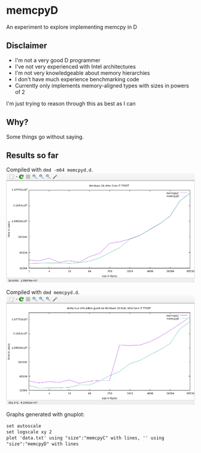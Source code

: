 # memcpyD
An experiment to explore implementing memcpy in D

## Disclaimer
* I'm not a very good D programmer
* I've not very experienced with Intel architectures
* I'm not very knowledgeable about memory hierarchies
* I don't have much experience benchmarking code
* Currently only implements memory-aligned types with sizes in powers of 2

I'm just trying to reason through this as best as I can

## Why?
Some things go without saying.

## Results so far

Compiled with `dmd -m64 memcpyd.d`.
![](https://raw.githubusercontent.com/JinShil/memcpyD/master/images/win10.png)

Compiled with `dmd memcpyd.d`.
![](https://raw.githubusercontent.com/JinShil/memcpyD/master/images/linux.png)

Graphs generated with gnuplot:
```
set autoscale
set logscale xy 2
plot 'data.txt' using "size":"memcpyC" with lines, '' using "size":"memcpyD" with lines
```